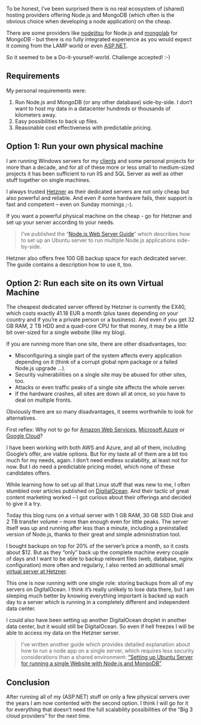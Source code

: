 To be honest, I’ve been surprised there is no real ecosystem of (shared) hosting providers offering Node.js and MongoDB (which often is the obvious choice when developing a node application) on the cheap.

There are some providers like [nodejitsu](https://www.nodejitsu.com/) for Node.js and [mongolab](https://mongolab.com/) for MongoDB - but there is no fully integrated experience as you would expect it coming from the LAMP world or even [ASP.NET](https://www.centron.de/produkte/managed-hosting.html).

So it seemed to be a Do-it-yourself-world. Challenge accepted! :-)

## Requirements

My personal requirements were:

1. Run Node.js and MongoDB (or any other database) side-by-side. I don’t want to host my data in a datacenter hundreds or thousands of kilometers away.
2. Easy possibilities to back up files.
3. Reasonable cost effectiveness with predictable pricing.

## Option 1: Run your own physical machine

I am running Windows servers for my [clients](http://www.69grad.de/) and some personal projects for more than a decade, and for all of these more or less small to medium-sized projects it has been sufficient to run IIS and SQL Server as well as other stuff together on single machines.

I always trusted [Hetzner](http://www.hetzner.de/ot/) as their dedicated servers are not only cheap but also powerful and reliable. And even if some hardware fails, their support is fast and competent – even on Sunday mornings ;-).

If you want a powerful physical machine on the cheap - go for Hetzner and set up your server according to your needs.

> I’ve published the “[Node.js Web Server Guide](https://github.com/aspnetde/nodejs-webserver-guide)” which describes how to set up an Ubuntu server to run multiple Node.js applications side-by-side.

Hetzner also offers free 100 GB backup space for each dedicated server. The guide contains a description how to use it, too.

## Option 2: Run each site on its own Virtual Machine

The cheapest dedicated server offered by Hetzner is currently the EX40, which costs exactly 41.18 EUR a month (plus taxes depending on your country and if you’re a private person or a business). And even if you get 32 GB RAM, 2 TB HDD and a quad-core CPU for that money, it may be a little bit over-sized for a single website (like my blog).

If you are running more than one site, there are other disadvantages, too:

- Misconfiguring a single part of the system affects every application depending on it (think of a corrupt global npm package or a failed Node.js upgrade …).
- Security vulnerabilities on a single site may be abused for other sites, too.
- Attacks or even traffic peaks of a single site affects the whole server.
- If the hardware crashes, all sites are down all at once, so you have to deal on multiple fronts.

Obviously there are so many disadvantages, it seems worthwhile to look for alternatives.

First reflex: Why not to go for [Amazon Web Services](http://aws.amazon.com/), [Microsoft Azure](http://azure.microsoft.com/en-us/) or [Google Cloud](https://cloud.google.com/)?

I have been working with both AWS and Azure, and all of them, including Google’s offer, are viable options. But for my taste all of them are a bit too much for my needs, again. I don’t need endless scalability, at least not for now. But I do need a predictable pricing model, which none of these candidates offers.

While learning how to set up all that Linux stuff that was new to me, I often stumbled over articles published on [DigitalOcean](https://www.digitalocean.com/?refcode=ffe122653712). And their tactic of great content marketing worked – I got curious about their offerings and decided to give it a try.

Today this blog runs on a virtual server with 1 GB RAM, 30 GB SSD Disk and 2 TB transfer volume – more than enough even for little peaks. The server itself was up and running after less than a minute, including a preinstalled version of Node.js, thanks to their great and simple administration tool.

I bought backups on top for 20% of the server’s price a month, so it costs about $12. But as they “only” back up the complete machine every couple of days and I want to be able to backup relevant files (web, database, nginx configuration) more often and regularly, I also rented an additional small [virtual server at Hetzner](http://www.hetzner.de/hosting/produkte_vserver/vx6).

This one is now running with one single role: storing backups from all of my servers on DigitalOcean. I think it’s really unlikely to lose data there, but I am sleeping much better by knowing everything important is backed up each day to a server which is running in a completely different and independent data center.

I could also have been setting up another DigitalOcean droplet in another data center, but it would still be DigitalOcean. So even if hell freezes I will be able to access my data on the Hetzner server.

> I’ve written another guide which provides detailed explanation about how to run a node app on a single server, which requires less security considerations than a shared environment: [“Setting up Ubuntu Server for running a single Website with Node.js and MongoDB”](https://github.com/aspnetde/ubuntu-nodejs-mongodb-guide).

## Conclusion

After running all of my (ASP.NET) stuff on only a few physical servers over the years I am now contented with the second option. I think I will go for it for everything that doesn’t need the full scalability possibilities of the “Big 3 cloud providers” for the next time.
